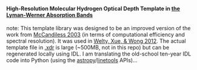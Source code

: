 #### High-Resolution Molecular Hydrogen Optical Depth Template in [the Lyman-Werner Absorption Bands](https://ui.adsabs.harvard.edu/abs/1993JMoSp.157..512A)

note: This template library was designed to be an improved version of the work from [McCandiless 2003](https://ui.adsabs.harvard.edu/abs/2003PASP..115..651M/abstract) (in terms of computational efficiency and spectral resolution). It was used in [Welty, Xue, & Wong 2012](https://ui.adsabs.harvard.edu/abs/2012ApJ...745..173W/abstract). The actual template file in [.xdr](https://www.harrisgeospatial.com/docs/SAVE.html) is large (~500MB, not in this repo) but can be regenerated locally using IDL. I am translating the old-school ten-year IDL code into Python (using the [astropy](https://www.astropy.org/)/[linetools](https://linetools.readthedocs.io/en/latest) APIs)...